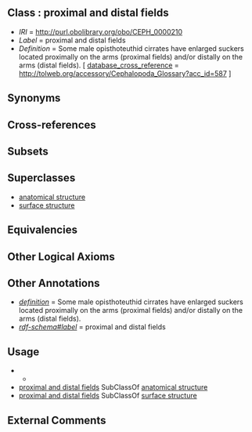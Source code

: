 
## Class : proximal and distal fields

 * *IRI* = http://purl.obolibrary.org/obo/CEPH_0000210
 * *Label* = proximal and distal fields
 * *Definition* = Some male opisthoteuthid cirrates have enlarged suckers located proximally on the arms (proximal fields) and/or distally on the arms (distal fields). [ [database_cross_reference](../../ef/oboInOwl#hasDbXref.md) = http://tolweb.org/accessory/Cephalopoda_Glossary?acc_id=587 ]

## Synonyms


## Cross-references


## Subsets


## Superclasses

 * [anatomical structure](../../UBERON/61/UBERON_0000061.md)
 * [surface structure](../../UBERON/02/UBERON_0003102.md)

## Equivalencies


## Other Logical Axioms


## Other Annotations

 * *[definition](../../IAO/15/IAO_0000115.md)* = Some male opisthoteuthid cirrates have enlarged suckers located proximally on the arms (proximal fields) and/or distally on the arms (distal fields).
 * *[rdf-schema#label](../../el/rdf-schema#label.md)* = proximal and distal fields

## Usage

 * -
 * [proximal and distal fields](../../CEPH/10/CEPH_0000210.md) SubClassOf [anatomical structure](../../UBERON/61/UBERON_0000061.md)
 * [proximal and distal fields](../../CEPH/10/CEPH_0000210.md) SubClassOf [surface structure](../../UBERON/02/UBERON_0003102.md)

## External Comments

